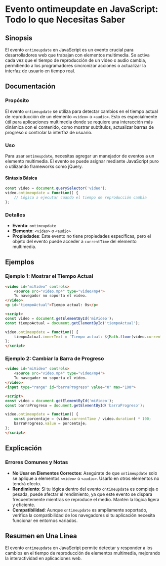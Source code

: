 <!--
Meta Description: # Evento ontimeupdate en JavaScript: Todo lo que Necesitas Saber ## Sinopsis El evento `ontimeupdate` en JavaScript es un evento crucial para desarrol...
Meta Keywords: video, ontimeupdate, evento, tiempo, const
-->

# Evento ontimeupdate en JavaScript: Todo lo que Necesitas Saber

## Sinopsis
El evento `ontimeupdate` en JavaScript es un evento crucial para desarrolladores web que trabajan con elementos multimedia. Se activa cada vez que el tiempo de reproducción de un video o audio cambia, permitiendo a los programadores sincronizar acciones o actualizar la interfaz de usuario en tiempo real.

## Documentación

### Propósito
El evento `ontimeupdate` se utiliza para detectar cambios en el tiempo actual de reproducción de un elemento `<video>` o `<audio>`. Esto es especialmente útil para aplicaciones multimedia donde se requiere una interacción más dinámica con el contenido, como mostrar subtítulos, actualizar barras de progreso o controlar la interfaz de usuario.

### Uso
Para usar `ontimeupdate`, necesitas agregar un manejador de eventos a un elemento multimedia. El evento se puede asignar mediante JavaScript puro o utilizando frameworks como jQuery. 

#### Sintaxis Básica
```javascript
const video = document.querySelector('video');
video.ontimeupdate = function() {
    // Lógica a ejecutar cuando el tiempo de reproducción cambia
};
```

### Detalles
- **Evento**: `ontimeupdate`
- **Elemento**: `<video>` o `<audio>`
- **Propiedades**: Este evento no tiene propiedades específicas, pero el objeto del evento puede acceder a `currentTime` del elemento multimedia.

## Ejemplos

### Ejemplo 1: Mostrar el Tiempo Actual
```html
<video id="miVideo" controls>
    <source src="video.mp4" type="video/mp4">
    Tu navegador no soporta el video.
</video>
<p id="tiempoActual">Tiempo actual: 0s</p>

<script>
const video = document.getElementById('miVideo');
const tiempoActual = document.getElementById('tiempoActual');

video.ontimeupdate = function() {
    tiempoActual.innerText = `Tiempo actual: ${Math.floor(video.currentTime)}s`;
};
</script>
```

### Ejemplo 2: Cambiar la Barra de Progreso
```html
<video id="miVideo" controls>
    <source src="video.mp4" type="video/mp4">
    Tu navegador no soporta el video.
</video>
<input type="range" id="barraProgreso" value="0" max="100">

<script>
const video = document.getElementById('miVideo');
const barraProgreso = document.getElementById('barraProgreso');

video.ontimeupdate = function() {
    const porcentaje = (video.currentTime / video.duration) * 100;
    barraProgreso.value = porcentaje;
};
</script>
```

## Explicación
### Errores Comunes y Notas
- **No Usar en Elementos Correctos**: Asegúrate de que `ontimeupdate` solo se aplique a elementos `<video>` o `<audio>`. Usarlo en otros elementos no tendrá efecto.
- **Rendimiento**: Si tu lógica dentro del evento `ontimeupdate` es compleja o pesada, puede afectar el rendimiento, ya que este evento se dispara frecuentemente mientras se reproduce el medio. Mantén la lógica ligera y eficiente.
- **Compatibilidad**: Aunque `ontimeupdate` es ampliamente soportado, verifica la compatibilidad de los navegadores si tu aplicación necesita funcionar en entornos variados.

## Resumen en Una Línea
El evento `ontimeupdate` en JavaScript permite detectar y responder a los cambios en el tiempo de reproducción de elementos multimedia, mejorando la interactividad en aplicaciones web.